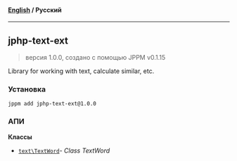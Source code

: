 #### [English](README.md) / **Русский**

---

## jphp-text-ext
> версия 1.0.0, создано с помощью JPPM v0.1.15

Library for working with text, calculate similar, etc.

### Установка
```
jppm add jphp-text-ext@1.0.0
```

### АПИ
**Классы**
- [`text\TextWord`](api-docs/classes/text/TextWord.ru.md)- _Class TextWord_